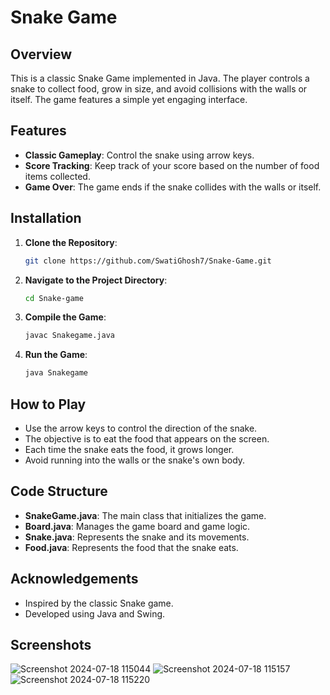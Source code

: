 # Snake Game

## Overview
This is a classic Snake Game implemented in Java. The player controls a snake to collect food, grow in size, and avoid collisions with the walls or itself. The game features a simple yet engaging interface.

## Features
- **Classic Gameplay**: Control the snake using arrow keys.
- **Score Tracking**: Keep track of your score based on the number of food items collected.
- **Game Over**: The game ends if the snake collides with the walls or itself.

## Installation
1. **Clone the Repository**:
   ```sh
   git clone https://github.com/SwatiGhosh7/Snake-Game.git
   ```
2. **Navigate to the Project Directory**:
   ```sh
   cd Snake-game
   ```
3. **Compile the Game**:
   ```sh
   javac Snakegame.java
   ```
4. **Run the Game**:
   ```sh
   java Snakegame
   ```

## How to Play
- Use the arrow keys to control the direction of the snake.
- The objective is to eat the food that appears on the screen.
- Each time the snake eats the food, it grows longer.
- Avoid running into the walls or the snake's own body.

## Code Structure
- **SnakeGame.java**: The main class that initializes the game.
- **Board.java**: Manages the game board and game logic.
- **Snake.java**: Represents the snake and its movements.
- **Food.java**: Represents the food that the snake eats.


## Acknowledgements
- Inspired by the classic Snake game.
- Developed using Java and Swing.

## Screenshots
![Screenshot 2024-07-18 115044](https://github.com/user-attachments/assets/2115c935-0782-4764-880d-d16a65d7806a)
![Screenshot 2024-07-18 115157](https://github.com/user-attachments/assets/206e6bb6-023b-4ba1-8547-14f3db320940)
![Screenshot 2024-07-18 115220](https://github.com/user-attachments/assets/393ee4a0-3dc4-4e19-9547-b877a867b4f3)
